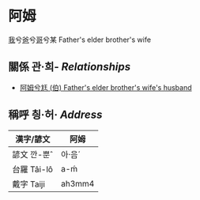 # 阿姆
[我](member1.md)兮[爸](member2.md)兮[哥](member10.md)兮某
Father's elder brother's wife

## 關係 관·희- _Relationships_

- [阿姆兮尪 (伯) Father's elder brother's wife's husband](member10.md)



## 稱呼 칑·허· _Address_

漢字/諺文 | 阿姆
--- | ---
諺文 깐-뿐ˆ | 아·음ˊ
台羅 Tâi-lô | a-ḿ
戴字 Taiji | ah3mm4


